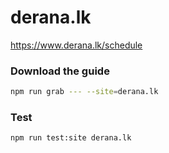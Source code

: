 # derana.lk

https://www.derana.lk/schedule

### Download the guide

```sh
npm run grab --- --site=derana.lk
```

### Test

```sh
npm run test:site derana.lk
```
